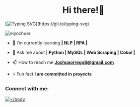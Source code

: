 <h1 align="center">Hi there!👋</h1>

[![Typing SVG](https://readme-typing-svg.herokuapp.com?font=VT323&color=16FF00&size=30&pause=1000&center=FALSO&vCenter=FALSO&repeat=verdadero&random=FALSO&width=435&lines=Hey!+It's+Joshua!;I'm+a+Software+Developer...;And+also+a+Telecomunication+Engineer;I+Hope+you+like+my+profile!)](https://git.io/typing-svg)

<p align="left"> <img src="https://komarev.com/ghpvc/?username=elyochuer&label=Profile%20views&color=0e75b6&style=flat" alt="elyochuer" /> </p>

- 🌱 I’m currently learning **| NLP | RPA |**

- 💬 Ask me about **| Python | MySQL | Web Scraping | Cobol |**

- 📫 How to reach me **Joshuaorrego8@gmail.com**

- ⚡ Fun fact **I am committed in proyects**

<h3 align="left">Connect with me:</h3>
<p align="left">
<a href="https://linkedin.com/in/jhosua-orrego-garcía-ba8b361bb" target="blank"><img align="center" src="https://raw.githubusercontent.com/rahuldkjain/github-profile-readme-generator/master/src/images/icons/Social/linked-in-alt.svg" alt=
